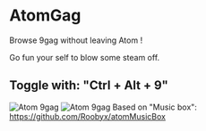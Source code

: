 # AtomGag

Browse 9gag without leaving Atom !

Go fun your self to blow some steam off.

## Toggle with: "Ctrl + Alt + 9"


![Atom 9gag](https://upload.wikimedia.org/wikipedia/commons/e/e9/9gag_logo.png)
![Atom 9gag](https://i.gyazo.com/574b82413ad5589dce26847157c01c02.png)
Based on "Music box": https://github.com/Roobyx/atomMusicBox
